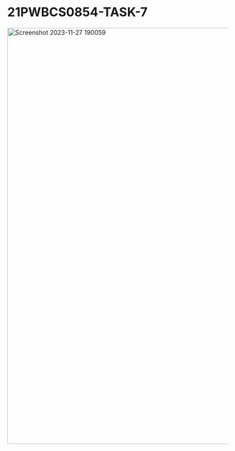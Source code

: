 # 21PWBCS0854-TASK-7

<img width="951" alt="Screenshot 2023-11-27 190059" src="https://github.com/21pwbcs0854-faizyab/21PWBCS0854-TASK-7/assets/151945215/3582169c-5aa6-47c8-b387-49bfc9587d15">
